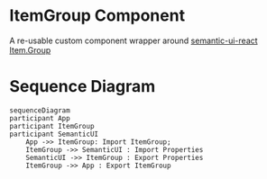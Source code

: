 # ItemGroup Component

A re-usable custom component wrapper around [semantic-ui-react Item.Group](https://react.semantic-ui.com/views/item)

# Sequence Diagram

```mermaid
sequenceDiagram
participant App
participant ItemGroup
participant SemanticUI
    App ->> ItemGroup: Import ItemGroup;
    ItemGroup ->> SemanticUI : Import Properties
    SemanticUI ->> ItemGroup : Export Properties
    ItemGroup ->> App : Export ItemGroup
```
